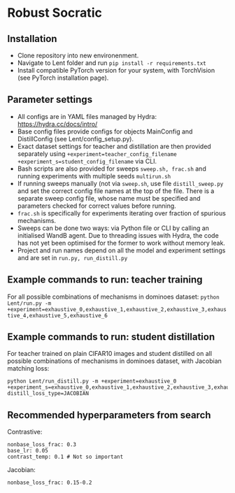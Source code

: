 # Robust Socratic

## Installation
- Clone repository into new environenment. 
- Navigate to Lent folder and run
```pip install -r requirements.txt```
- Install compatible PyTorch version for your system, with TorchVision (see PyTorch installation page).

## Parameter settings
- All configs are in YAML files managed by Hydra: https://hydra.cc/docs/intro/
- Base config files provide configs for objects MainConfig and DistillConfig (see Lent/config_setup.py).
- Exact dataset settings for teacher and distillation are then provided separately using `+experiment=teacher_config_filename +experiment_s=student_config_filename` via CLI.
- Bash scripts are also provided for sweeps `sweep.sh, frac.sh` and running experiments with multiple seeds  `multirun.sh`
-   If running sweeps manually (not via `sweep.sh`, use file `distill_sweep.py` and set the correct config file names at the top of the file.  There is a separate sweep config file, whose name must be specified and parameters checked for correct values before running.
-   `frac.sh` is specifically for experiments iterating over fraction of spurious mechanisms.
-   Sweeps can be done two ways: via Python file or CLI by calling an initialised WandB agent. Due to threading issues with Hydra, the code has not yet been optimised for the former to work without memory leak.
- Project and run names depend on all the model and experiment settings and are set in `run.py, run_distill.py`

## Example commands to run: teacher training
For all possible combinations of mechanisms in dominoes dataset:
```python Lent/run.py -m +experiment=exhaustive_0,exhaustive_1,exhaustive_2,exhaustive_3,exhaustive_4,exhaustive_5,exhaustive_6```

## Example commands to run: student distillation
For teacher trained on plain CIFAR10 images and student distilled on all possible combinations of mechanisms in dominoes dataset, with Jacobian matching loss:
```
python Lent/run_distill.py -m +experiment=exhaustive_0 +experiment_s=exhaustive_0,exhaustive_1,exhaustive_2,exhaustive_3,exhaustive_4,exhaustive_5,exhaustive_6 distill_loss_type=JACOBIAN
```


## Recommended hyperparameters from search
Contrastive:
```
nonbase_loss_frac: 0.3
base_lr: 0.05
contrast_temp: 0.1 # Not so important
```
Jacobian:
```
nonbase_loss_frac: 0.15-0.2
```
